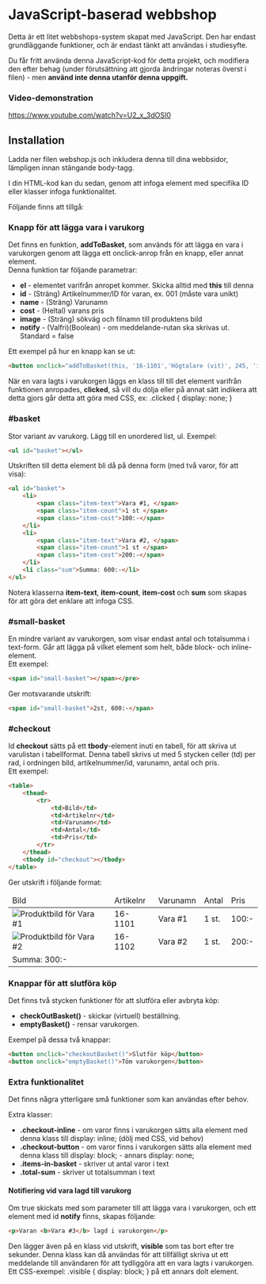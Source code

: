 
# JavaScript-baserad webbshop

Detta är ett litet webbshops-system skapat med JavaScript. Den har endast grundläggande funktioner, och är endast tänkt att användas i studiesyfte.

Du får fritt använda denna JavaScript-kod för detta projekt, och modifiera den efter behag (under förutsättning att gjorda ändringar noteras överst i filen) - men **använd inte denna utanför denna uppgift.**

### Video-demonstration

https://www.youtube.com/watch?v=U2_x_3dOSI0

## Installation

Ladda ner filen webshop.js och inkludera denna till dina webbsidor, lämpligen innan stängande body-tagg.

I din HTML-kod kan du sedan, genom att infoga element med specifika ID eller klasser infoga funktionalitet.

Följande finns att tillgå:

### Knapp för att lägga vara i varukorg

Det finns en funktion, **addToBasket**, som används för att lägga en vara i varukorgen genom att lägga ett onclick-anrop från en knapp, eller annat element.  
Denna funktion tar följande parametrar:

*   **el** - elementet varifrån anropet kommer. Skicka alltid med **this** till denna
*   **id** - (Sträng) Artikelnummer/ID för varan, ex. 001 (måste vara unikt)
*   **name** - (Sträng) Varunamn
*   **cost** - (Heltal) varans pris
*   **image** - (Sträng) sökväg och filnamn till produktens bild
*   **notify** - (Valfri)(Boolean) - om meddelande-rutan ska skrivas ut. Standard = false

Ett exempel på hur en knapp kan se ut:


```html
<button onclick="addToBasket(this, '16-1101','Högtalare (vit)', 245, 'images/speaker_white_small.jpg')">Köp</button>
```

När en vara lagts i varukorgen läggs en klass till till det element varifrån funktionen anropades, **clicked**, så vill du dölja eller på annat sätt indikera att detta gjors går detta att göra med CSS, ex: .clicked { display: none; }

### #basket

Stor variant av varukorg. Lägg till en unordered list, ul. Exempel:

```html
<ul id="basket"></ul>
```

Utskriften till detta element bli då på denna form (med två varor, för att visa):
```html
<ul id="basket">
    <li>
        <span class="item-text">Vara #1, </span>
        <span class="item-count">1 st </span>
        <span class="item-cost">100:-</span>
    </li>
    <li>
        <span class="item-text">Vara #2, </span>
        <span class="item-count">1 st </span>
        <span class="item-cost">200:-</span>
    </li>
    <li class="sum">Summa: 600:-</li>
</ul>
```
Notera klasserna **item-text**, **item-count**, **item-cost** och **sum** som skapas för att göra det enklare att infoga CSS.

### #small-basket

En mindre variant av varukorgen, som visar endast antal och totalsumma i text-form. Går att lägga på vilket element som helt, både block- och inline-element.  
Ett exempel:

```html
<span id="small-basket"></span></pre>
```
Ger motsvarande utskrift:

```html
<span id="small-basket">2st, 600:-</span>
```

### #checkout

Id **checkout** sätts på ett **tbody**-element inuti en tabell, för att skriva ut varulistan i tabellformat. Denna tabell skrivs ut med 5 stycken celler (td) per rad, i ordningen bild, artikelnummer/id, varunamn, antal och pris.  
Ett exempel:

```html
<table>
    <thead>
        <tr>
            <td>Bild</td>
            <td>Artikelnr</td>
            <td>Varunamn</td>
            <td>Antal</td>
            <td>Pris</td>
        </tr>
    </thead>
    <tbody id="checkout"></tbody>
</table>
```
Ger utskrift i följande format:

<table>
        <thead>
            <tr>
                <td>Bild</td>
                <td>Artikelnr</td>
                <td>Varunamn</td>
                <td>Antal</td>
                <td>Pris</td>
            </tr>
        </thead>
        <tbody id="checkout">
            <tr>
                <td>
                    <img src="images/image.png" alt="Produktbild för Vara #1">
                </td>
                <td>16-1101</td>
                <td>Vara #1</td>
                <td>1 st.</td>
                <td>100:-</td>
            </tr>
            <tr>
                <td>
                    <img src="images/image.png" alt="Produktbild för Vara #2">
                </td>
                <td>16-1102</td>
                <td>Vara #2</td>
                <td>1 st.</td>
                <td>200:-</td>
            </tr>
            <tr>
                <td colspan="5" class="checkout-sum">Summa: 300:-</td>
            </tr>
        </tbody>
    </table>

### Knappar för att slutföra köp

Det finns två stycken funktioner för att slutföra eller avbryta köp:

*   **checkOutBasket()** - skickar (virtuell) beställning.
*   **emptyBasket()** - rensar varukorgen.

Exempel på dessa två knappar:

```html
<button onclick="checkoutBasket()">Slutför köp</button>
<button onclick="emptyBasket()">Töm varukorgen</button>
```

### Extra funktionalitet

Det finns några ytterligare små funktioner som kan användas efter behov.

Extra klasser:

*   **.checkout-inline** - om varor finns i varukorgen sätts alla element med denna klass till display: inline; (dölj med CSS, vid behov)
*   **.checkout-button** - om varor finns i varukorgen sätts alla element med denna klass till display: block; - annars display: none;
*   **.items-in-basket** - skriver ut antal varor i text
*   **.total-sum** - skriver ut totalsumman i text

#### Notifiering vid vara lagd till varukorg

Om true skickats med som parameter till att lägga vara i varukorgen, och ett element med id **notify** finns, skapas följande:

```html
<p>Varan <b>Vara #3</b> lagd i varukorgen</p>
```
Den lägger även på en klass vid utskrift, **visible** som tas bort efter tre sekunder. Denna klass kan då användas för att tillfälligt skriva ut ett meddelande till användaren för att tydliggöra att en vara lagts i varukorgen. Ett CSS-exempel: .visible { display: block; } på ett annars dolt element.
